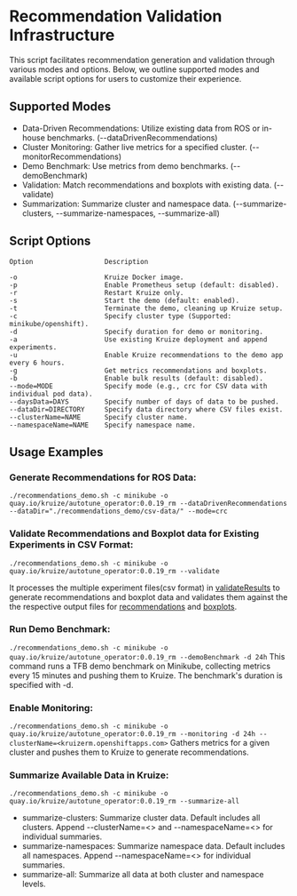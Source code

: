 # Recommendation Validation Infrastructure

This script facilitates recommendation generation and validation through various modes and options. Below, we outline supported modes and available script options for users to customize their experience.

## Supported Modes
- Data-Driven Recommendations: Utilize existing data from ROS or in-house benchmarks. (--dataDrivenRecommendations)
- Cluster Monitoring: Gather live metrics for a specified cluster. (--monitorRecommendations)
- Demo Benchmark: Use metrics from demo benchmarks. (--demoBenchmark)
- Validation: Match recommendations and boxplots with existing data. (--validate)
- Summarization: Summarize cluster and namespace data. (--summarize-clusters, --summarize-namespaces, --summarize-all)

## Script Options
```
Option                  Description

-o                      Kruize Docker image.
-p                      Enable Prometheus setup (default: disabled).
-r                      Restart Kruize only.
-s                      Start the demo (default: enabled).
-t                      Terminate the demo, cleaning up Kruize setup.
-c                      Specify cluster type (Supported: minikube/openshift).
-d                      Specify duration for demo or monitoring.
-a                      Use existing Kruize deployment and append experiments.
-u                      Enable Kruize recommendations to the demo app every 6 hours.
-g                      Get metrics recommendations and boxplots.
-b                      Enable bulk results (default: disabled).
--mode=MODE             Specify mode (e.g., crc for CSV data with individual pod data).
--daysData=DAYS         Specify number of days of data to be pushed.
--dataDir=DIRECTORY     Specify data directory where CSV files exist.
--clusterName=NAME      Specify cluster name.
--namespaceName=NAME    Specify namespace name.
```

## Usage Examples

###  Generate Recommendations for ROS Data:

`./recommendations_demo.sh -c minikube -o quay.io/kruize/autotune_operator:0.0.19_rm --dataDrivenRecommendations --dataDir="./recommendations_demo/csv-data/" --mode=crc`

### Validate Recommendations and Boxplot data for Existing Experiments in CSV Format:
`./recommendations_demo.sh -c minikube -o quay.io/kruize/autotune_operator:0.0.19_rm --validate`

It processes the multiple experiment files(csv format) in [validateResults](recommendations_demo/validateResults) to generate recommendations and boxplot data and validates them against the the respective output files for [recommendations](recommendations_demo/validateResults/recommendations) and [boxplots](recommendations_demo/validateResults/boxplots).


### Run Demo Benchmark:
`./recommendations_demo.sh -c minikube -o quay.io/kruize/autotune_operator:0.0.19_rm --demoBenchmark -d 24h`
This command runs a TFB demo benchmark on Minikube, collecting metrics every 15 minutes and pushing them to Kruize. The benchmark's duration is specified with -d.

### Enable Monitoring:
`./recommendations_demo.sh -c minikube -o quay.io/kruize/autotune_operator:0.0.19_rm --monitoring -d 24h --clusterName=<kruizerm.openshiftapps.com>`
Gathers metrics for a given cluster and pushes them to Kruize to generate recommendations.

### Summarize Available Data in Kruize:
`./recommendations_demo.sh -c minikube -o quay.io/kruize/autotune_operator:0.0.19_rm --summarize-all`
- summarize-clusters: Summarize cluster data. Default includes all clusters. Append --clusterName=<> and --namespaceName=<> for individual summaries.
- summarize-namespaces: Summarize namespace data. Default includes all namespaces. Append --namespaceName=<> for individual summaries.
- summarize-all: Summarize all data at both cluster and namespace levels.
